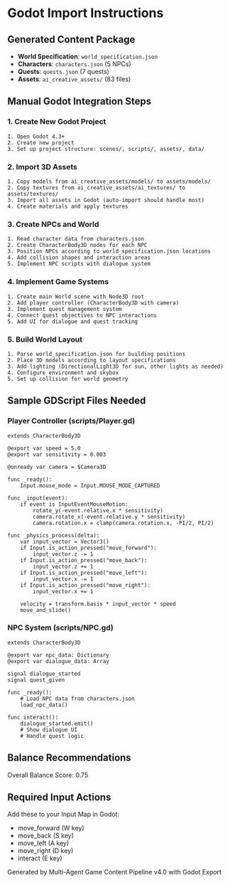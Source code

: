 # Godot Import Instructions

## Generated Content Package
- **World Specification**: `world_specification.json`
- **Characters**: `characters.json` (5 NPCs)
- **Quests**: `quests.json` (7 quests)
- **Assets**: `ai_creative_assets/` (83 files)

## Manual Godot Integration Steps

### 1. Create New Godot Project
```
1. Open Godot 4.3+
2. Create new project
3. Set up project structure: scenes/, scripts/, assets/, data/
```

### 2. Import 3D Assets
```
1. Copy models from ai_creative_assets/models/ to assets/models/
2. Copy textures from ai_creative_assets/ai_textures/ to assets/textures/
3. Import all assets in Godot (auto-import should handle most)
4. Create materials and apply textures
```

### 3. Create NPCs and World
```
1. Read character data from characters.json
2. Create CharacterBody3D nodes for each NPC
3. Position NPCs according to world_specification.json locations
4. Add collision shapes and interaction areas
5. Implement NPC scripts with dialogue system
```

### 4. Implement Game Systems
```
1. Create main World scene with Node3D root
2. Add player controller (CharacterBody3D with camera)
3. Implement quest management system
4. Connect quest objectives to NPC interactions
5. Add UI for dialogue and quest tracking
```

### 5. Build World Layout
```
1. Parse world_specification.json for building positions
2. Place 3D models according to layout specifications
3. Add lighting (DirectionalLight3D for sun, other lights as needed)
4. Configure environment and skybox
5. Set up collision for world geometry
```

## Sample GDScript Files Needed

### Player Controller (scripts/Player.gd)
```gdscript
extends CharacterBody3D

@export var speed = 5.0
@export var sensitivity = 0.003

@onready var camera = $Camera3D

func _ready():
    Input.mouse_mode = Input.MOUSE_MODE_CAPTURED

func _input(event):
    if event is InputEventMouseMotion:
        rotate_y(-event.relative.x * sensitivity)
        camera.rotate_x(-event.relative.y * sensitivity)
        camera.rotation.x = clamp(camera.rotation.x, -PI/2, PI/2)

func _physics_process(delta):
    var input_vector = Vector3()
    if Input.is_action_pressed("move_forward"):
        input_vector.z -= 1
    if Input.is_action_pressed("move_back"):
        input_vector.z += 1
    if Input.is_action_pressed("move_left"):
        input_vector.x -= 1
    if Input.is_action_pressed("move_right"):
        input_vector.x += 1
    
    velocity = transform.basis * input_vector * speed
    move_and_slide()
```

### NPC System (scripts/NPC.gd)
```gdscript
extends CharacterBody3D

@export var npc_data: Dictionary
@export var dialogue_data: Array

signal dialogue_started
signal quest_given

func _ready():
    # Load NPC data from characters.json
    load_npc_data()

func interact():
    dialogue_started.emit()
    # Show dialogue UI
    # Handle quest logic
```

## Balance Recommendations
Overall Balance Score: 0.75

## Required Input Actions
Add these to your Input Map in Godot:
- move_forward (W key)
- move_back (S key)  
- move_left (A key)
- move_right (D key)
- interact (E key)

Generated by Multi-Agent Game Content Pipeline v4.0 with Godot Export
